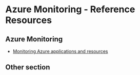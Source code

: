 # Azure Monitoring - Reference Resources

## Azure Monitoring

* [Monitoring Azure applications and resources](https://docs.microsoft.com/en-us/azure/monitoring-and-diagnostics/monitoring-overview)


## Other section